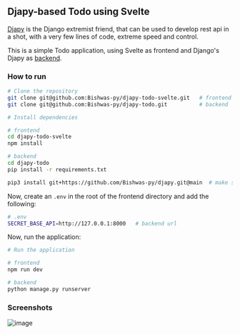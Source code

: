 ## Djapy-based Todo using Svelte

[Djapy](https://github.com/Bishwas-py/djapy) is the Django extremist friend, that can be used to
develop rest api in a shot, with a very few lines of code,
extreme speed and control.

This is a simple Todo application, using Svelte as frontend
and Django's Djapy as [backend](https://github.com/Bishwas-py/djapy-todo).

### How to run

```bash
# Clone the repository
git clone git@github.com:Bishwas-py/djapy-todo-svelte.git   # frontend
git clone git@github.com:Bishwas-py/djapy-todo.git          # backend
```

```bash
# Install dependencies

# frontend
cd djapy-todo-svelte
npm install

# backend
cd djapy-todo
pip install -r requirements.txt

pip3 install git+https://github.com/Bishwas-py/djapy.git@main  # make sure to use the latest djapy for this project
```

Now, create an `.env` in the root of the frontend directory
and add the following:

```bash
# .env
SECRET_BASE_API=http://127.0.0.1:8000   # backend url
```

Now, run the application:
```bash
# Run the application

# frontend
npm run dev

# backend
python manage.py runserver
```

### Screenshots

![image](https://github.com/Bishwas-py/djapy-todo-svelte/assets/42182303/b0c4cb5a-5e78-434f-a6b7-96064cddfbd9)

